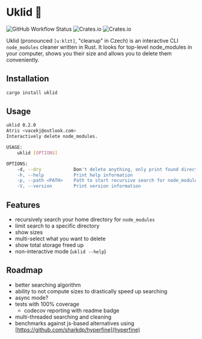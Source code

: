 # Uklid 🧹

![GitHub Workflow Status](https://img.shields.io/github/workflow/status/vacekj/uklid/Continuous%20integration)
![Crates.io](https://img.shields.io/crates/v/uklid)
![Crates.io](https://img.shields.io/crates/d/uklid)

Uklid (pronounced `[uːklɪt]`, "cleanup" in Czech) is an interactive CLI `node_modules` cleaner written in Rust.
It looks for top-level node_modules in your computer, shows you their size and allows you to delete them conveniently.

## Installation
```bash
cargo install uklid
```

## Usage
```bash
uklid 0.2.0
Atris <vacekj@outlook.com>
Interactively delete node_modules.

USAGE:
    uklid [OPTIONS]

OPTIONS:
    -d, --dry            Don't delete anything, only print found directories
    -h, --help           Print help information
    -p, --path <PATH>    Path to start recursive search for node_modules from
    -V, --version        Print version information

```

## Features
- recursively search your home directory for `node_modules`
- limit search to a specific directory
- show sizes
- multi-select what you want to delete
- show total storage freed up
- non-interactive mode (`uklid --help`)

## Roadmap
- better searching algorithm
- ability to not compute sizes to drastically speed up searching
- async mode?
- tests with 100% coverage
  - codecov reporting with readme badge
- multi-threaded searching and cleaning
- benchmarks against js-based alternatives using [https://github.com/sharkdp/hyperfine](hyperfine)